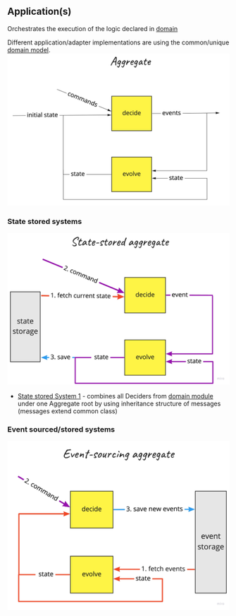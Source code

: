 ## Application(s)

Orchestrates the execution of the logic declared in [domain](../domain)


Different application/adapter implementations are using the common/unique [domain model](../domain).
![aggregate image](../.assets/aggregate.jpg)


### State stored systems

![aggregate_ss image](../.assets/state-stored_aggregate.jpg)

- [State stored System 1](state-stored-system1) - combines all Deciders from [domain module](../domain) under one Aggregate root by using inheritance structure of messages (messages extend common class)

### Event sourced/stored systems

![aggregate_es image](../.assets/es_aggregate.jpg)
